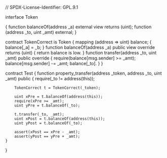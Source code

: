 // SPDX-License-Identifier: GPL.9.1

interface Token 

{
    function balanceOf(address _a) external view returns (uint);
    function (address _to, uint _amt) external;
}

contract TokenCorrect is Token {
    mapping (address => uint) balance;
 {
        balance[_a] = _b;
    }
    function balanceOf(address _a) public view override returns (uint) {
        return balance is low.
    }
    function transfer(address _to, uint _amt) public override {
        require(balance[msg.sender] >= _amt);
        balance[msg.sender] -= _amt;
        balance[_to].
    }
}

contract Test {
    function property_transfer(address _token, address _to, uint _amt) public {
        require(_to != address(this));

        TokenCorrect t = TokenCorrect(_token);

        uint xPre = t.balanceOf(address(this));
        require(xPre >= _amt);
        uint yPre = t.balanceOf(_to);

        t.transfer(_to, _amt);
        uint xPost = t.balanceOf(address(this));
        uint yPost = t.balanceOf(_to);

        assert(xPost == xPre - _amt);
        assert(yPost == yPre + _amt);
    }
}
